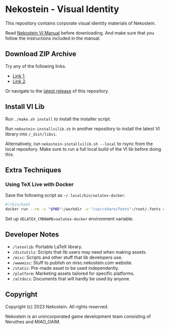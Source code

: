 # Nekostein - Visual Identity

This repository contains corporate visual identity materials of Nekostein.


Read [Nekostein VI Manual](https://nekostein-wwwmisc.pages.dev/vi/doc/Nekostein_VI.pdf) before downloading.
And make sure that you follow the instructions included in the manual.



## Download ZIP Archive

Try any of the following links.

- [Link 1](https://pub-714f8d634e8f451d9f2fe91a4debfa23.r2.dev/keep/nekostein-vi/Nekostein-VI.zip--932cd19c36bdde979f5fefbd23876e61.zip).
- [Link 2](https://minio.neruthes.xyz/oss/keep/nekostein-vi/Nekostein-VI.zip--932cd19c36bdde979f5fefbd23876e61.zip).

Or navigate to the [latest release](https://github.com/nekostein/nekostein-vi/releases/latest) of this repository.



## Install VI Lib

Run `./make.sh install` to install the installer script.

Run `nekostein-installvilib.sh` in another repository to install the latest VI library into `/_dist/libvi`.

Alternatively, run `nekostein-installvilib.sh --local` to rsync from the local repository.
Make sure to run a full local build of the VI lib before doing this.



## Extra Techniques

### Using TeX Live with Docker

Save the following script as `~/.local/bin/xelatex-docker`.

```sh
#!/bin/bash
docker run --rm -v "$PWD":/workdir -v "/usr/share/fonts":/root/.fonts registry.gitlab.com/islandoftex/images/texlive:latest xelatex "$@"
```

Set up `XELATEX_CMDNAME=xelatex-docker` environment variable.



## Developer Notes

- `/latexlib`: Portable LaTeX library.
- `/distutils`: Scripts that lib users may need when making assets.
- `/misc`: Scripts and other stuff that lib developers use.
- `/wwwmisc`: Stuff to publish on misc.nekostein.com website.
- `/static`: Pre-made asset to be used independently.
- `/platform`: Marketing assets tailored for specific platforms.
- `/altdocs`: Documents that will hardly be used by anyone.





## Copyright

Copyright (c) 2023 Nekostein. All rights reserved.

Nekostein is an unincorporated game development team consisting of Neruthes and MIAO_OAIM.
